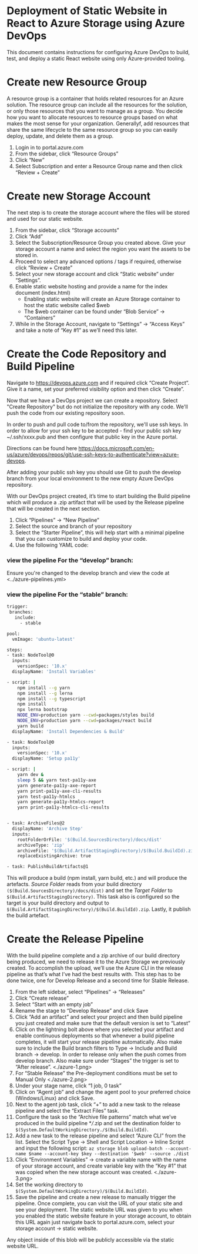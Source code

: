 # Deployment of Static Website in React to Azure Storage using Azure DevOps

This document contains instructions for configuring Azure DevOps to build, test,
and deploy a static React website using only Azure-provided tooling.

# Create new Resource Group

A resource group is a container that holds related resources for an Azure
solution. The resource group can include all the resources for the solution, or
only those resources that you want to manage as a group. You decide how you want
to allocate resources to resource groups based on what makes the most sense for
your organization. Generallyf, add resources that share the same lifecycle to
the same resource group so you can easily deploy, update, and delete them as a
group.

1. Login in to portal.azure.com
2. From the sidebar, click “Resource Groups”
3. Click “New”
4. Select Subscription and enter a Resource Group name and then click “Review + Create”

# Create new Storage Account

The next step is to create the storage account where the files will be stored
and used for our static website.

1.  From the sidebar, click “Storage accounts”
2.  Click “Add”
3.  Select the Subscription/Resource Group you created above. Give your storage
    account a name and select the region you want the assets to be stored in.
4.  Proceed to select any advanced options / tags if required, otherwise click
    “Review + Create”
5.  Select your new storage account and click “Static website” under “Settings”.
6.  Enable static website hosting and provide a name for the index document
    (index.html)
    - Enabling static website will create an Azure Storage container to host the
      static website called \$web
    - The \$web container can be found under “Blob Service” → “Containers”
7.  While in the Storage Account, navigate to “Settings” → “Access Keys” and
    take a note of “Key #1” as we’ll need this later.

# Create the Code Repository and Build Pipeline

Navigate to https://devops.azure.com and if required click “Create Project”.
Give it a name, set your preferred visibility option and then click “Create”.

Now that we have a DevOps project we can create a repository. Select "Create
Repository" but do not initialize the repository with any code. We'll push the
code from our existing repository soon.

In order to push and pull code to/from the repository, we'll use ssh keys. In
order to allow for your ssh key to be accepted - find your public ssh key
~/.ssh/xxxx.pub and then configure that public key in the Azure portal.

Directions can be found here
<https://docs.microsoft.com/en-us/azure/devops/repos/git/use-ssh-keys-to-authenticate?view=azure-devops>.

After adding your public ssh key you should use Git to push the develop branch
from your local environment to the new empty Azure DevOps repository.

With our DevOps project created, it’s time to start building the Build pipeline
which will produce a .zip artifact that will be used by the Release pipeline
that will be created in the next section.

1. Click “Pipelines” → “New Pipeline”
2. Select the source and branch of your repository
3. Select the “Starter Pipeline”, this will help start with a minimal pipeline
   that you can customize to build and deploy your code.
4. Use the following YAML code:

### view the pipeline For the “develop” branch:

Ensure you're changed to the develop branch and view the code at <../azure-pipelines.yml>

### view the pipeline For the “stable” branch:

```sh
trigger:
 branches:
   include:
     - stable

pool:
  vmImage: 'ubuntu-latest'

steps:
- task: NodeTool@0
  inputs:
    versionSpec: '10.x'
  displayName: 'Install Variables'

- script: |
    npm install --g yarn
    npm install --g lerna
    npm install --g typescript
    npm install
    npx lerna bootstrap
    NODE_ENV=production yarn --cwd=packages/styles build
    NODE_ENV=production yarn --cwd=packages/react build
    yarn build
  displayName: 'Install Dependencies & Build'

- task: NodeTool@0
  inputs:
    versionSpec: '10.x'
  displayName: 'Setup pa11y'

- script: |
    yarn dev &
    sleep 5 && yarn test-pa11y-axe
    yarn generate-pa11y-axe-report
    yarn print-pa11y-axe-cli-results
    yarn test-pa11y-htmlcs
    yarn generate-pa11y-htmlcs-report
    yarn print-pa11y-htmlcs-cli-results


- task: ArchiveFiles@2
  displayName: 'Archive Step'
  inputs:
    rootFolderOrFile: '$(Build.SourcesDirectory)/docs/dist'
    archiveType: 'zip'
    archiveFile: '$(Build.ArtifactStagingDirectory)/$(Build.BuildId).zip'
    replaceExistingArchive: true

- task: PublishBuildArtifacts@1
```

This will produce a build (npm install, yarn build, etc.) and will produce the
artefacts. _Source Folder_ reads from your build directory
`($(Build.SourcesDirectory)/docs/dist)` and set the _Target Folder_ to
`$(Build.ArtifactStagingDirectory)`. This task also is configured so the target
is your build directory and output to
`$(Build.ArtifactStagingDirectory)/$(Build.BuildId).zip`. Lastly, it publish the
build artefact.

# Create the Release Pipeline

With the build pipeline complete and a zip archive of our build directory being
produced, we need to release it to the Azure Storage we previously created. To
accomplish the upload, we’ll use the Azure CLI in the release pipeline as that’s
what I’ve had the best results with. This step has to be done twice, one for
Develop Release and a second time for Stable Release.

1. From the left sidebar, select “Pipelines” → “Releases”
2. Click “Create release”
3. Select “Start with an empty job”
4. Rename the stage to “Develop Release” and click Save
5. Click “Add an artifact” and select your project and then build pipeline you
   just created and make sure that the default version is set to “Latest”
6. Click on the lightning bolt above where you selected your artifact and enable
   continuous deployments so that whenever a build pipeline completes, it will
   start your release pipeline automatically. Also make sure to include the
   Build branch filters to Type → Include and Build branch → develop. In order
   to release only when the push comes from develop branch. Also make sure under
   “Stages” the trigger is set to “After release”.
   <./azure-1.png>
7. For “Stable Release” the Pre-deployment conditions must be set to Manual Only
   <./azure-2.png>
8. Under your stage name, click “1 job, 0 task”
9. Click on “Agent job” and change the agent pool to your preferred choice
   (Windows/Linux) and click Save.
10. Next to the agent job task, click “+” to add a new task to the release
    pipeline and select the “Extract Files” task.
11. Configure the task so the “Archive file patterns” match what we’ve produced
    in the build pipeline \*_/_.zip and set the destination folder to
    `$(System.DefaultWorkingDirectory./$(Build.BuildId)`.
12. Add a new task to the release pipeline and select “Azure CLI” from the list.
    Select the Script Type → Shell and Script Location → Inline Script and input the
    following script: `az storage blob upload-batch --account-name $name --account-key $key --destination '$web' --source ./dist`
13. Click “Environment Variables” → create a variable name with the name of your
    storage account, and create variable key with the “Key #1” that was copied
    when the new storage account was created.
    <./azure-3.png>
14. Set the working directory to
    `$(System.DefaultWorkingDirectory)/$(Build.BuildId)`.
15. Save the pipeline and create a new release to manually trigger the pipeline.
    Once complete, you can visit the URL of your static site and see your
    deployment. The static website URL was given to you when you enabled the
    static website feature in your storage account, to obtain this URL again
    just navigate back to portal.azure.com, select your storage account → static
    website.

Any object inside of this blob will be publicly accessible via the static website URL.

